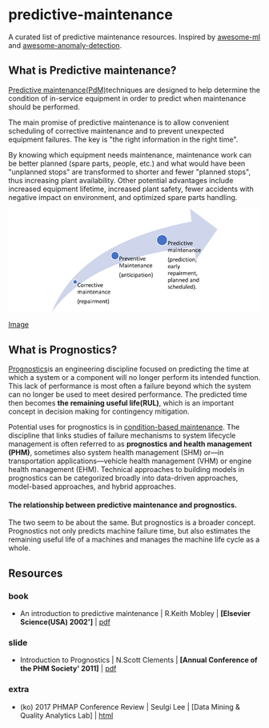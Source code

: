 # predictive-maintenance

A curated list of predictive maintenance resources. Inspired by [awesome-ml](https://github.com/sdukshis/awesome-ml) and [awesome-anomaly-detection](https://github.com/hoya012/awesome-anomaly-detection). 







## What is Predictive maintenance?

[Predictive maintenance(PdM)](https://en.wikipedia.org/wiki/Predictive_maintenance)techniques are designed to help determine the condition of in-service equipment in order to predict when maintenance should be performed. 

The main promise of predictive maintenance is to allow convenient scheduling of corrective maintenance and to prevent unexpected equipment failures. The key is "the right information in the right time". 

By knowing which equipment needs maintenance, maintenance work can be better planned (spare parts, people, etc.) and what would have been "unplanned stops" are transformed to shorter and fewer "planned stops", thus increasing plant availability. Other potential advantages include increased equipment lifetime, increased plant safety, fewer accidents with negative impact on environment, and optimized spare parts handling.

![predictive-maintenance](./image/predictive-maintenance.png)

[Image](https://idboxrt.com/en/predictive-maintenance/)







## What is Prognostics?

[Prognostics](https://en.wikipedia.org/wiki/Prognostics)is an engineering discipline focused on predicting the time at which a system or a component will no longer perform its intended function. This lack of performance is most often a failure beyond which the system can no longer be used to meet desired performance. The predicted time then becomes **the remaining useful life(RUL)**, which is an important concept in decision making for contingency mitigation.

Potential uses for prognostics is in [condition-based maintenance](https://en.wikipedia.org/wiki/Condition-based_maintenance). The discipline that links studies of failure mechanisms to system lifecycle management is often referred to as **prognostics and health management (PHM)**, sometimes also system health management (SHM) or—in transportation applications—vehicle health management (VHM) or engine health management (EHM). Technical approaches to building models in prognostics can be categorized broadly into data-driven approaches, model-based approaches, and hybrid approaches.





#### The relationship between predictive maintenance and prognostics.

The two seem to be about the same. But prognostics is a broader concept. Prognostics not only predicts machine failure time, but also estimates the remaining useful life of a machines and manages the machine life cycle as a whole.









## Resources

### book

- An introduction to predictive maintenance | R.Keith Mobley | **[Elsevier Science(USA) 2002']** | [pdf](http://www.irantpm.ir/wp-content/uploads/2008/02/an-introduction-to-predictive-maintenance.pdf)



### slide

- Introduction to Prognostics | N.Scott Clements | **[Annual Conference of the PHM Society' 2011]** | [pdf](https://www.phmsociety.org/sites/phmsociety.org/files/Tutorial%20Prognostics%20Clements.pdf)



### extra

- (ko) 2017 PHMAP Conference Review | Seulgi Lee | [Data Mining & Quality Analytics Lab] | [html](http://dmqm.korea.ac.kr/board/view.asp?B_CATEGORY=0&B_CODE=b_cReview&tID=105&sid=125&search_category=&searchstring=&gotopage=1&IDX=241)